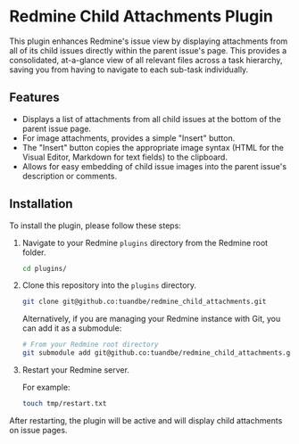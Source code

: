 # Redmine Child Attachments Plugin

This plugin enhances Redmine's issue view by displaying attachments from all of its child issues directly within the parent issue's page. This provides a consolidated, at-a-glance view of all relevant files across a task hierarchy, saving you from having to navigate to each sub-task individually.

## Features

- Displays a list of attachments from all child issues at the bottom of the parent issue page.
- For image attachments, provides a simple "Insert" button.
- The "Insert" button copies the appropriate image syntax (HTML for the Visual Editor, Markdown for text fields) to the clipboard.
- Allows for easy embedding of child issue images into the parent issue's description or comments.

## Installation

To install the plugin, please follow these steps:

1.  Navigate to your Redmine `plugins` directory from the Redmine root folder.
    ```bash
    cd plugins/
    ```

2.  Clone this repository into the `plugins` directory.
    ```bash
    git clone git@github.co:tuandbe/redmine_child_attachments.git
    ```
    
    Alternatively, if you are managing your Redmine instance with Git, you can add it as a submodule:
    ```bash
    # From your Redmine root directory
    git submodule add git@github.co:tuandbe/redmine_child_attachments.git plugins/redmine_child_attachments
    ```

3.  Restart your Redmine server.

    For example:
    ```bash
    touch tmp/restart.txt
    ```

After restarting, the plugin will be active and will display child attachments on issue pages.
